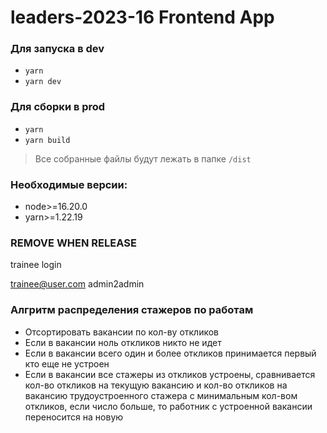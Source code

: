 # leaders-2023-16 Frontend App

### Для запуска в dev 
 - `yarn`
 - `yarn dev`
### Для сборки в prod 
 - `yarn` 
 - `yarn build` 
  > Все собранные файлы будут лежать в папке `/dist` 
### Необходимые версии:
- node>=16.20.0
- yarn>=1.22.19


### REMOVE WHEN RELEASE

trainee login

trainee@user.com
admin2admin


### Алгритм распределения стажеров по работам

- Отсортировать вакансии по кол-ву откликов
- Если в вакансии ноль откликов никто не идет
- Если в вакансии всего один и более откликов принимается первый кто еще не устроен
- Если в вакансии все стажеры из откликов устроены, сравнивается кол-во откликов на текущую вакансию
и кол-во откликов на вакансию трудоустроенного стажера с минимальным кол-вом откликов, если число больше, то работник с устроенной
вакансии переносится на новую